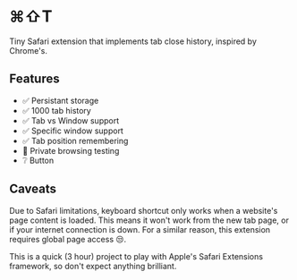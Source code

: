 # ⌘⇧T

Tiny Safari extension that implements tab close history, inspired by Chrome's.

## Features

- ✅ Persistant storage
- ✅ 1000 tab history
- ✅ Tab vs Window support
- ✅ Specific window support
- ✅ Tab position remembering
- 💬 Private browsing testing
- ❔ Button

## Caveats

Due to Safari limitations, keyboard shortcut only works when a website's page
content is loaded. This means it won't work from the new tab page, or if your
internet connection is down. For a similar reason, this extension requires
global page access 😒.

This is a quick (3 hour) project to play with Apple's Safari Extensions
framework, so don't expect anything brilliant.
